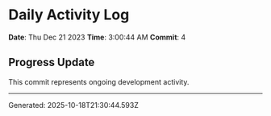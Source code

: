 # Daily Activity Log

**Date**: Thu Dec 21 2023
**Time**: 3:00:44 AM
**Commit**: 4

## Progress Update

This commit represents ongoing development activity.

---
Generated: 2025-10-18T21:30:44.593Z
